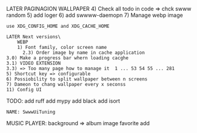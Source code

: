 LATER
  PAGINAGION
  WALLPAPER
    4) Check all todo in code => chck swww random 
    5) add loger
    6) add swwww-daemopn
    7) Manage webp image

    use XDG_CONFIG_HOME and XDG_CACHE_HOME

    LATER Next versions\
        WEBP
        1) Font family, color screen name
          2.3) Order image by name in cache application
    3.0) Make a progress bar whern loading cacghe
    3.1) VIDEO EXTENSION
    3.3) => Too many page how to manage it  1 ... 53 54 55 ... 281 
    5) Shortcut key => configurable
    6) Possiobility to split wallpaper between n screens
    7) Dameon to chang wallpaper every x seconss
    11) Config UI

TODO:
  add ruff
  add mypy
  add black
  add isort

    NAME: SwwwUiTuning

MUSIC PLAYER:
  background => album image
  favorite add
